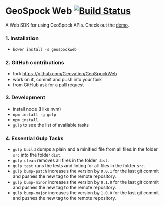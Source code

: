 GeoSpock Web [![Build Status](https://semaphoreci.com/api/v1/projects/cd83ab84-c088-4739-8f11-988eedbbef58/467989/badge.svg)](https://semaphoreci.com/sebastianovide/geospockweb)
============

A Web SDK for using GeoSpock APIs. Check out the [demo](https://raw.githubusercontent.com/Geovation/GeoSpockWeb/master/example/example1.html).

### 1. Installation

* ```bower install -s geospockweb```

### 2. GitHuh contributions
* fork https://github.com/Geovation/GeoSpockWeb
* work on it, commit and push into your fork
* from GitHub ask for a pull request

### 3. Development
* install node (I like nvm)
* ```npm install -g gulp```
* ```npm install```
* ```gulp``` to see the list of available tasks

### 4. Essential Gulp Tasks
* ```gulp build``` dumps a plain and a minified file from all files in the folder ```src``` into the folder ```dist```.
* ```gulp clean``` removes all files in the folder ```dist```.
* ```gulp test``` runs the tests and linting for all files in the folder ```src```.
* ```gulp bump-patch``` increases the version by ```0.0.1``` for the last git commit and pushes the new tag to the remote repository.
* ```gulp bump-minor``` increases the version by ```0.1.0``` for the last git commit and pushes the new tag to the remote repository.
* ```gulp bump-major``` increases the version by ```1.0.0``` for the last git commit and pushes the new tag to the remote repository.
